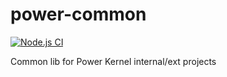 # power-common

[![Node.js CI](https://github.com/powerkernel/common/actions/workflows/node.js.yml/badge.svg)](https://github.com/powerkernel/common/actions/workflows/node.js.yml)

Common lib for Power Kernel internal/ext projects

